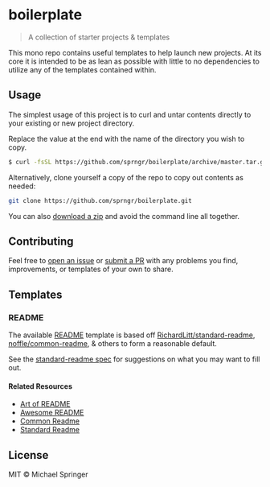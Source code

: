 # boilerplate

> A collection of starter projects & templates

This mono repo contains useful templates to help launch new projects. At its core it is intended to be as lean as possible with little to no dependencies to utilize any of the templates contained within.

## Usage

The simplest usage of this project is to curl and untar contents directly to your existing or new project directory.

Replace the value at the end with the name of the directory you wish to copy.

```sh
$ curl -fsSL https://github.com/sprngr/boilerplate/archive/master.tar.gz | tar -xz --strip-components=2 boilerplate-master/TEMPLATE_DIRECTORY
```

Alternatively, clone yourself a copy of the repo to copy out contents as needed:

```sh
git clone https://github.com/sprngr/boilerplate.git
```

You can also [download a zip](ttps://github.com/sprngr/boilerplate/archive/master.zip) and avoid the command line all together.

## Contributing

Feel free to [open an issue](https://github.com/sprngr/boilerplate/issues?q=is%3Aissue+is%3Aopen+sort%3Aupdated-desc) or [submit a PR](https://github.com/sprngr/boilerplate/pulls?q=is%3Apr+is%3Aopen+sort%3Aupdated-desc) with any problems you find, improvements, or templates of your own to share.

## Templates

### README

The available [README](/readme/README.md) template is based off [RichardLitt/standard-readme](https://github.com/RichardLitt/standard-readme), [noffle/common-readme](https://github.com/noffle/common-readme), & others to form a reasonable default. 

See the [standard-readme spec](https://github.com/RichardLitt/standard-readme/blob/master/spec.md) for suggestions on what you may want to fill out.

#### Related Resources

* [Art of README](https://github.com/noffle/art-of-readme)
* [Awesome README](https://github.com/matiassingers/awesome-readme)
* [Common Readme](https://github.com/noffle/common-readme)
* [Standard Readme](https://github.com/RichardLitt/standard-readme)

## License

MIT © Michael Springer